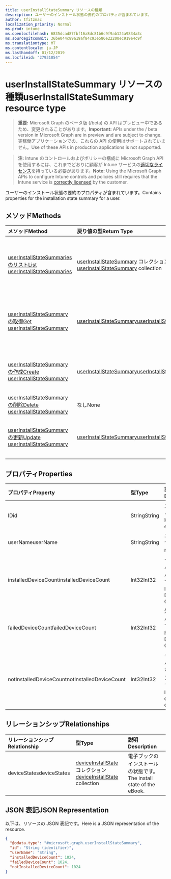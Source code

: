 ```yaml
---
title: userInstallStateSummary リソースの種類
description: ユーザーのインストール状態の要約のプロパティが含まれています。
author: tfitzmac
localization_priority: Normal
ms.prod: intune
ms.openlocfilehash: 6835dcad87fbf16a8dc81b6c9f9ab124a9834a3c
ms.sourcegitcommit: 36be044c89a19af84c93e586e22200ec919e4c9f
ms.translationtype: MT
ms.contentlocale: ja-JP
ms.lasthandoff: 01/12/2019
ms.locfileid: "27931854"
---
```

# <a name="userinstallstatesummary-resource-type"></a><span data-ttu-id="4b6d5-103">userInstallStateSummary リソースの種類</span><span class="sxs-lookup"><span data-stu-id="4b6d5-103">userInstallStateSummary resource type</span></span>

> <span data-ttu-id="4b6d5-104">**重要:** Microsoft Graph のベータ版 (/beta) の API はプレビュー中であるため、変更されることがあります。</span><span class="sxs-lookup"><span data-stu-id="4b6d5-104">**Important:** APIs under the / beta version in Microsoft Graph are in preview and are subject to change.</span></span> <span data-ttu-id="4b6d5-105">実稼働アプリケーションでの、これらの API の使用はサポートされていません。</span><span class="sxs-lookup"><span data-stu-id="4b6d5-105">Use of these APIs in production applications is not supported.</span></span>

> <span data-ttu-id="4b6d5-106">**注:** Intune のコントロールおよびポリシーの構成に Microsoft Graph API を使用するには、これまでどおりに顧客が Intune サービスの[適切なライセンス](https://go.microsoft.com/fwlink/?linkid=839381)を持っている必要があります。</span><span class="sxs-lookup"><span data-stu-id="4b6d5-106">**Note:** Using the Microsoft Graph APIs to configure Intune controls and policies still requires that the Intune service is [correctly licensed](https://go.microsoft.com/fwlink/?linkid=839381) by the customer.</span></span>

<span data-ttu-id="4b6d5-107">ユーザーのインストール状態の要約のプロパティが含まれています。</span><span class="sxs-lookup"><span data-stu-id="4b6d5-107">Contains properties for the installation state summary for a user.</span></span>
## <a name="methods"></a><span data-ttu-id="4b6d5-108">メソッド</span><span class="sxs-lookup"><span data-stu-id="4b6d5-108">Methods</span></span>
|<span data-ttu-id="4b6d5-109">メソッド</span><span class="sxs-lookup"><span data-stu-id="4b6d5-109">Method</span></span>|<span data-ttu-id="4b6d5-110">戻り値の型</span><span class="sxs-lookup"><span data-stu-id="4b6d5-110">Return Type</span></span>|<span data-ttu-id="4b6d5-111">説明</span><span class="sxs-lookup"><span data-stu-id="4b6d5-111">Description</span></span>|
|:---|:---|:---|
|[<span data-ttu-id="4b6d5-112">userInstallStateSummaries のリスト</span><span class="sxs-lookup"><span data-stu-id="4b6d5-112">List userInstallStateSummaries</span></span>](../api/intune-books-userinstallstatesummary-list.md)|<span data-ttu-id="4b6d5-113">[userInstallStateSummary](../resources/intune-books-userinstallstatesummary.md) コレクション</span><span class="sxs-lookup"><span data-stu-id="4b6d5-113">[userInstallStateSummary](../resources/intune-books-userinstallstatesummary.md) collection</span></span>|<span data-ttu-id="4b6d5-114">[userInstallStateSummary](../resources/intune-books-userinstallstatesummary.md) オブジェクトのプロパティとリレーションシップをリストします。</span><span class="sxs-lookup"><span data-stu-id="4b6d5-114">List properties and relationships of the [userInstallStateSummary](../resources/intune-books-userinstallstatesummary.md) objects.</span></span>|
|[<span data-ttu-id="4b6d5-115">userInstallStateSummary の取得</span><span class="sxs-lookup"><span data-stu-id="4b6d5-115">Get userInstallStateSummary</span></span>](../api/intune-books-userinstallstatesummary-get.md)|[<span data-ttu-id="4b6d5-116">userInstallStateSummary</span><span class="sxs-lookup"><span data-stu-id="4b6d5-116">userInstallStateSummary</span></span>](../resources/intune-books-userinstallstatesummary.md)|<span data-ttu-id="4b6d5-117">[userInstallStateSummary](../resources/intune-books-userinstallstatesummary.md) オブジェクトのプロパティとリレーションシップを読み取ります。</span><span class="sxs-lookup"><span data-stu-id="4b6d5-117">Read properties and relationships of the [userInstallStateSummary](../resources/intune-books-userinstallstatesummary.md) object.</span></span>|
|[<span data-ttu-id="4b6d5-118">userInstallStateSummary の作成</span><span class="sxs-lookup"><span data-stu-id="4b6d5-118">Create userInstallStateSummary</span></span>](../api/intune-books-userinstallstatesummary-create.md)|[<span data-ttu-id="4b6d5-119">userInstallStateSummary</span><span class="sxs-lookup"><span data-stu-id="4b6d5-119">userInstallStateSummary</span></span>](../resources/intune-books-userinstallstatesummary.md)|<span data-ttu-id="4b6d5-120">新しい [userInstallStateSummary](../resources/intune-books-userinstallstatesummary.md) オブジェクトを作成します。</span><span class="sxs-lookup"><span data-stu-id="4b6d5-120">Create a new [userInstallStateSummary](../resources/intune-books-userinstallstatesummary.md) object.</span></span>|
|[<span data-ttu-id="4b6d5-121">userInstallStateSummary の削除</span><span class="sxs-lookup"><span data-stu-id="4b6d5-121">Delete userInstallStateSummary</span></span>](../api/intune-books-userinstallstatesummary-delete.md)|<span data-ttu-id="4b6d5-122">なし</span><span class="sxs-lookup"><span data-stu-id="4b6d5-122">None</span></span>|<span data-ttu-id="4b6d5-123">[userInstallStateSummary](../resources/intune-books-userinstallstatesummary.md) を削除します。</span><span class="sxs-lookup"><span data-stu-id="4b6d5-123">Deletes a [userInstallStateSummary](../resources/intune-books-userinstallstatesummary.md).</span></span>|
|[<span data-ttu-id="4b6d5-124">userInstallStateSummary の更新</span><span class="sxs-lookup"><span data-stu-id="4b6d5-124">Update userInstallStateSummary</span></span>](../api/intune-books-userinstallstatesummary-update.md)|[<span data-ttu-id="4b6d5-125">userInstallStateSummary</span><span class="sxs-lookup"><span data-stu-id="4b6d5-125">userInstallStateSummary</span></span>](../resources/intune-books-userinstallstatesummary.md)|<span data-ttu-id="4b6d5-126">[userInstallStateSummary](../resources/intune-books-userinstallstatesummary.md) オブジェクトのプロパティを更新します。</span><span class="sxs-lookup"><span data-stu-id="4b6d5-126">Update the properties of a [userInstallStateSummary](../resources/intune-books-userinstallstatesummary.md) object.</span></span>|

## <a name="properties"></a><span data-ttu-id="4b6d5-127">プロパティ</span><span class="sxs-lookup"><span data-stu-id="4b6d5-127">Properties</span></span>
|<span data-ttu-id="4b6d5-128">プロパティ</span><span class="sxs-lookup"><span data-stu-id="4b6d5-128">Property</span></span>|<span data-ttu-id="4b6d5-129">型</span><span class="sxs-lookup"><span data-stu-id="4b6d5-129">Type</span></span>|<span data-ttu-id="4b6d5-130">説明</span><span class="sxs-lookup"><span data-stu-id="4b6d5-130">Description</span></span>|
|:---|:---|:---|
|<span data-ttu-id="4b6d5-131">ID</span><span class="sxs-lookup"><span data-stu-id="4b6d5-131">id</span></span>|<span data-ttu-id="4b6d5-132">String</span><span class="sxs-lookup"><span data-stu-id="4b6d5-132">String</span></span>|<span data-ttu-id="4b6d5-133">エンティティのキー。</span><span class="sxs-lookup"><span data-stu-id="4b6d5-133">Key of the entity.</span></span>|
|<span data-ttu-id="4b6d5-134">userName</span><span class="sxs-lookup"><span data-stu-id="4b6d5-134">userName</span></span>|<span data-ttu-id="4b6d5-135">String</span><span class="sxs-lookup"><span data-stu-id="4b6d5-135">String</span></span>|<span data-ttu-id="4b6d5-136">ユーザー名です。</span><span class="sxs-lookup"><span data-stu-id="4b6d5-136">User name.</span></span>|
|<span data-ttu-id="4b6d5-137">installedDeviceCount</span><span class="sxs-lookup"><span data-stu-id="4b6d5-137">installedDeviceCount</span></span>|<span data-ttu-id="4b6d5-138">Int32</span><span class="sxs-lookup"><span data-stu-id="4b6d5-138">Int32</span></span>|<span data-ttu-id="4b6d5-139">インストールされたデバイスの数です。</span><span class="sxs-lookup"><span data-stu-id="4b6d5-139">Installed Device Count.</span></span>|
|<span data-ttu-id="4b6d5-140">failedDeviceCount</span><span class="sxs-lookup"><span data-stu-id="4b6d5-140">failedDeviceCount</span></span>|<span data-ttu-id="4b6d5-141">Int32</span><span class="sxs-lookup"><span data-stu-id="4b6d5-141">Int32</span></span>|<span data-ttu-id="4b6d5-142">失敗したデバイスの数です。</span><span class="sxs-lookup"><span data-stu-id="4b6d5-142">Failed Device Count.</span></span>|
|<span data-ttu-id="4b6d5-143">notInstalledDeviceCount</span><span class="sxs-lookup"><span data-stu-id="4b6d5-143">notInstalledDeviceCount</span></span>|<span data-ttu-id="4b6d5-144">Int32</span><span class="sxs-lookup"><span data-stu-id="4b6d5-144">Int32</span></span>|<span data-ttu-id="4b6d5-145">インストールされていないデバイスの数です。</span><span class="sxs-lookup"><span data-stu-id="4b6d5-145">Not installed device count.</span></span>|

## <a name="relationships"></a><span data-ttu-id="4b6d5-146">リレーションシップ</span><span class="sxs-lookup"><span data-stu-id="4b6d5-146">Relationships</span></span>
|<span data-ttu-id="4b6d5-147">リレーションシップ</span><span class="sxs-lookup"><span data-stu-id="4b6d5-147">Relationship</span></span>|<span data-ttu-id="4b6d5-148">型</span><span class="sxs-lookup"><span data-stu-id="4b6d5-148">Type</span></span>|<span data-ttu-id="4b6d5-149">説明</span><span class="sxs-lookup"><span data-stu-id="4b6d5-149">Description</span></span>|
|:---|:---|:---|
|<span data-ttu-id="4b6d5-150">deviceStates</span><span class="sxs-lookup"><span data-stu-id="4b6d5-150">deviceStates</span></span>|<span data-ttu-id="4b6d5-151">[deviceInstallState](../resources/intune-books-deviceinstallstate.md) コレクション</span><span class="sxs-lookup"><span data-stu-id="4b6d5-151">[deviceInstallState](../resources/intune-books-deviceinstallstate.md) collection</span></span>|<span data-ttu-id="4b6d5-152">電子ブックのインストールの状態です。</span><span class="sxs-lookup"><span data-stu-id="4b6d5-152">The install state of the eBook.</span></span>|

## <a name="json-representation"></a><span data-ttu-id="4b6d5-153">JSON 表記</span><span class="sxs-lookup"><span data-stu-id="4b6d5-153">JSON Representation</span></span>
<span data-ttu-id="4b6d5-154">以下は、リソースの JSON 表記です。</span><span class="sxs-lookup"><span data-stu-id="4b6d5-154">Here is a JSON representation of the resource.</span></span>
<!-- {
  "blockType": "resource",
  "keyProperty": "id",
  "@odata.type": "microsoft.graph.userInstallStateSummary"
}
-->
``` json
{
  "@odata.type": "#microsoft.graph.userInstallStateSummary",
  "id": "String (identifier)",
  "userName": "String",
  "installedDeviceCount": 1024,
  "failedDeviceCount": 1024,
  "notInstalledDeviceCount": 1024
}
```





